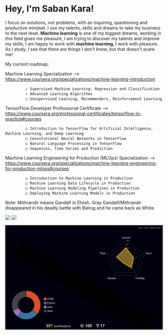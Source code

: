 # Hey, I'm Saban Kara!

I focus on solutions, not problems, with an inquiring, questioning and productive mindset. I use my talents, skills and dreams to take my business to the next level. **Machine learning** is one of my biggest dreams, working in this field gives me pleasure, I am trying to discover my talents and improve my skills, I am happy to work with **machine learning**, I work with pleasure. As I study, I see that there are things I don't know, but that doesn't scare me!

My current roadmap; <p> 
Machine Learning Specialization --> https://www.coursera.org/specializations/machine-learning-introduction
    
             ✓ Supervised Machine Learning: Regression and Classification
             ✓ Advanced Learning Algorithms
             ○ Unsupervised Learning, Recommenders, Reinforcement Learning

TensorFlow Developer Professional Certificate --> https://www.coursera.org/professional-certificates/tensorflow-in-practice#courses

             ○ Introduction to TensorFlow for Artificial Intelligence, Machine Learning, and Deep Learning
             ○ Convolutional Neural Networks in TensorFlow
             ○ Natural Language Processing in TensorFlow
             ○ Sequences, Time Series and Prediction
    
Machine Learning Engineering for Production (MLOps) Specialization --> https://www.coursera.org/specializations/machine-learning-engineering-for-production-mlops#courses
    
             ○ Introduction to Machine Learning in Production
             ○ Machine Learning Data Lifecycle in Production
             ○ Machine Learning Modeling Pipelines in Production
             ○ Deploying Machine Learning Models in Production
    
 
Note: Mithrandir means Gandalf in Elvish. Gray Gandalf/Mithrandir disappeared in his deadly battle with Balrog and he came back as White.

 <p> 
   <img width="48%" src="https://github-readme-stats.vercel.app/api?username=whitemithrandir&show_icons=true&theme=tokyonight" /> 
   <img width="48%" src="https://github-readme-streak-stats.herokuapp.com/?user=whitemithrandir&theme=tokyonight" /> 
 </p>

![](./profile-3d-contrib/profile-night-rainbow.svg) 
  

